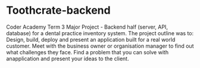 # Toothcrate-backend
Coder Academy Term 3 Major Project - Backend half (server, API, database) for a dental practice inventory system. 
The project outline was to:
Design, build, deploy and present an application built for a real world customer.
Meet with the business owner or organisation manager to find out what challenges they face. Find a problem that you can solve with anapplication and present your ideas to the client.


